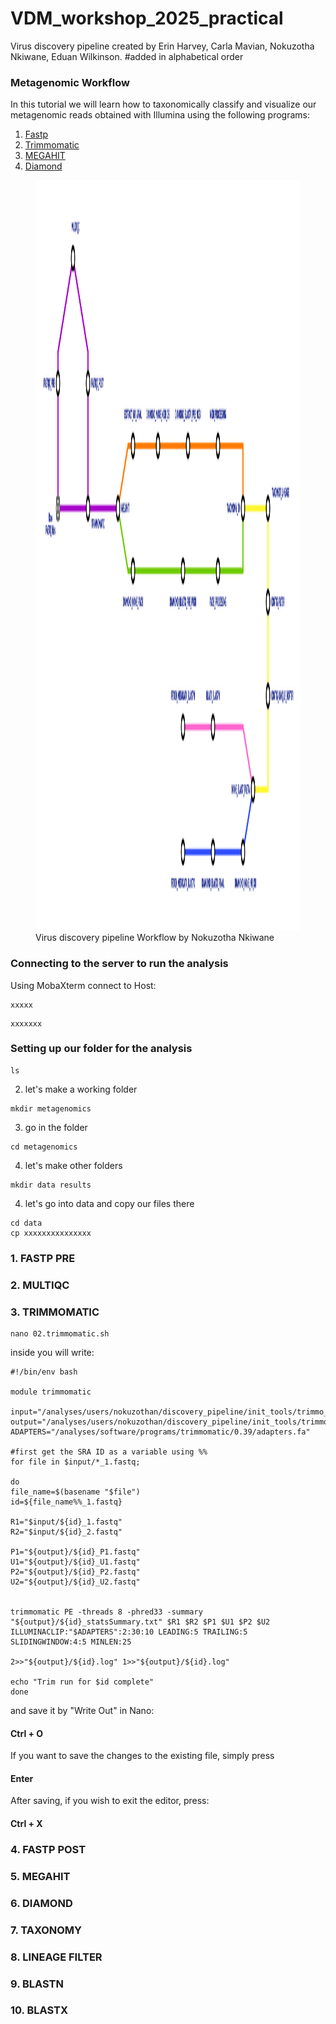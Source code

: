 # VDM_workshop_2025_practical
Virus discovery pipeline created by Erin Harvey, Carla Mavian, Nokuzotha Nkiwane, Eduan Wilkinson. #added in alphabetical order

### Metagenomic Workflow
In this tutorial we will learn how to taxonomically classify and visualize our metagenomic reads obtained with Illumina using the following programs:

1. [Fastp](https://github.com/OpenGene/fastp)
2. [Trimmomatic](https://github.com/usadellab/Trimmomatic)
3. [MEGAHIT](https://www.metagenomics.wiki/tools/assembly/megahit)
4. [Diamond](https://github.com/bbuchfink/diamond?tab=readme-ov-file)

<figure>
    <img src="workflow.png" width="920" height="1200">
    <figcaption>Virus discovery pipeline Workflow by Nokuzotha Nkiwane </figcaption>
</figure>


### Connecting to the server to run the analysis

Using MobaXterm connect to Host: 

```
xxxxx
```

```
xxxxxxx
```



### Setting up our folder for the analysis


```
ls
```

2. let's make a working folder
 
```
mkdir metagenomics
```

3. go in the folder

```
cd metagenomics
```

4. let's make other folders 

```
mkdir data results
```
4. let's go into data and copy our files there

```
cd data
cp xxxxxxxxxxxxxxx
```

### 1. FASTP PRE


### 2. MULTIQC


### 3. TRIMMOMATIC

```
nano 02.trimmomatic.sh
```
inside you will write:

```
#!/bin/env bash

module trimmomatic

input="/analyses/users/nokuzothan/discovery_pipeline/init_tools/trimmo_test/input"
output="/analyses/users/nokuzothan/discovery_pipeline/init_tools/trimmo_test/output"
ADAPTERS="/analyses/software/programs/trimmomatic/0.39/adapters.fa"

#first get the SRA ID as a variable using %%
for file in $input/*_1.fastq;

do
file_name=$(basename "$file")
id=${file_name%%_1.fastq}

R1="$input/${id}_1.fastq"
R2="$input/${id}_2.fastq"

P1="${output}/${id}_P1.fastq"
U1="${output}/${id}_U1.fastq"
P2="${output}/${id}_P2.fastq"
U2="${output}/${id}_U2.fastq"


trimmomatic PE -threads 8 -phred33 -summary "${output}/${id}_statsSummary.txt" $R1 $R2 $P1 $U1 $P2 $U2 ILLUMINACLIP:"$ADAPTERS":2:30:10 LEADING:5 TRAILING:5 SLIDINGWINDOW:4:5 MINLEN:25 

2>>"${output}/${id}.log" 1>>"${output}/${id}.log"

echo "Trim run for $id complete"
done
```
and save it by "Write Out" in Nano:
#### Ctrl + O 

If you want to save the changes to the existing file, simply press 
#### Enter

After saving, if you wish to exit the editor, press:
#### Ctrl + X

### 4. FASTP POST


### 5. MEGAHIT


### 6. DIAMOND


### 7. TAXONOMY


### 8. LINEAGE FILTER


### 9. BLASTN


### 10. BLASTX
